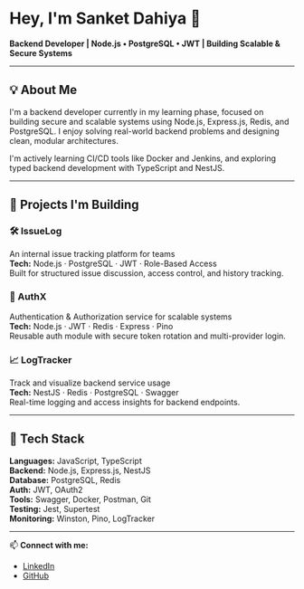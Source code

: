 # Hey, I'm Sanket Dahiya 👋  
**Backend Developer | Node.js • PostgreSQL • JWT | Building Scalable & Secure Systems**

---

## 💡 About Me  
I'm a backend developer currently in my learning phase, focused on building secure and scalable systems using Node.js, Express.js, Redis, and PostgreSQL. I enjoy solving real-world backend problems and designing clean, modular architectures.

I'm actively learning CI/CD tools like Docker and Jenkins, and exploring typed backend development with TypeScript and NestJS.

---

## 🚀 Projects I'm Building  

### 🛠️ IssueLog  
An internal issue tracking platform for teams  
**Tech:** Node.js · PostgreSQL · JWT · Role-Based Access  
Built for structured issue discussion, access control, and history tracking.

### 🔐 AuthX  
Authentication & Authorization service for scalable systems  
**Tech:** Node.js · JWT · Redis · Express · Pino  
Reusable auth module with secure token rotation and multi-provider login.

### 📈 LogTracker  
Track and visualize backend service usage  
**Tech:** NestJS · Redis · PostgreSQL · Swagger  
Real-time logging and access insights for backend endpoints.

---

## 🧠 Tech Stack  

**Languages:** JavaScript, TypeScript  
**Backend:** Node.js, Express.js, NestJS  
**Database:** PostgreSQL, Redis  
**Auth:** JWT, OAuth2  
**Tools:** Swagger, Docker, Postman, Git  
**Testing:** Jest, Supertest  
**Monitoring:** Winston, Pino, LogTracker

---

📫 **Connect with me:**  
- [LinkedIn](https://linkedin.com/in/sanket-dahiya-116941376)  
- [GitHub](https://github.com/sanketdahiya)  
